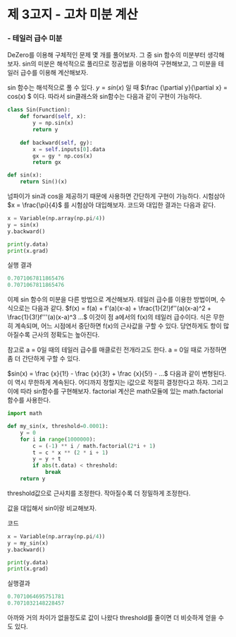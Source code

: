 # 제 3고지 - 고차 미분 계산

### - 테일러 급수 미분



DeZero를 이용해 구체적인 문제 몇 개를 풀어보자. 그 중 sin 함수의 미분부터 생각해보자. sin의 미분은 해석적으로 풀리므로 정공법을 이용하여 구현해보고, 그 미분을 테일러 급수를 이용해 계산해보자.



sin 함수는 해석적으로 풀 수 있다. $y = sin(x)$ 일 때 $\frac {\partial y}{\partial x} = cos(x) $ 이다. 따라서 sin클래스와 sin함수는 다음과 같이 구현이 가능하다.

```python
class Sin(Function):
    def forward(self, x):
        y = np.sin(x)
        return y
    
    def backward(self, gy):
        x = self.inputs[0].data
        gx = gy * np.cos(x)
        return gx

def sin(x):
    return Sin()(x)
```

넘파이가 sin과 cos을 제공하기 때문에 사용하면 간단하게 구현이 가능하다. 시험삼아 $x =  \frac{\pi}{4}$ 를 시험삼아 대입해보자. 코드와 대입한 결과는 다음과 같다.

```python
x = Variable(np.array(np.pi/4))
y = sin(x)
y.backward()

print(y.data)
print(x.grad)
```

실행 결과

```python
0.7071067811865476
0.7071067811865476
```



이제 sin 함수의 미분을 다른 방법으로 계산해보자. 테일러 급수를 이용한 방법이며, 수식으로는 다음과 같다. $f(x) = f(a) + f'(a)(x-a) + \frac{1}{2!}f''(a)(x-a)^2 + \frac{1}{3!}f'''(a)(x-a)^3 ...$ 이것이 점 a에서의 f(x)의 테일러 급수이다. 식은 무한히 계속되며, 어느 시점에서 중단하면 f(x)의 근사값을 구할 수 있다. 당연하게도 항이 많아질수록 근사의 정확도는 높아진다.

참고로 a = 0일 때의 테일러 급수를 매클로린 전개라고도 한다. a = 0일 때로 가정하면 좀 더 간단하게 구할 수 있다.

$sin(x) = \frac {x}{1!} - \frac {x}{3!} + \frac {x}{5!} - ...$ 다음과 같이 변형된다. 이 역시 무한하게 계속된다. 어디까지 정할지는 i값으로 적절히 결정한다고 하자. 그리고 이에 따라 sin함수를 구현해보자. factorial 계산은 math모듈에 있는 math.factorial 함수를 사용한다.

```python
import math

def my_sin(x, threshold=0.0001):
    y = 0
    for i in range(1000000):
        c = (-1) ** i / math.factorial(2*i + 1)
        t = c * x ** (2 * i + 1)
        y = y + t
        if abs(t.data) < threshold:
            break
    return y
```

threshold값으로 근사치를 조정한다. 작아질수록 더 정밀하게 조정한다.

값을 대입해서 sin이랑 비교해보자.

코드

```python 
x = Variable(np.array(np.pi/4))
y = my_sin(x)
y.backward()

print(y.data)
print(x.grad)
```

실행결과

```python
0.7071064695751781
0.7071032148228457
```

아까와 거의 차이가 없을정도로 값이 나왔다 threshold를 줄이면 더 비슷하게 얻을 수도 있다.



